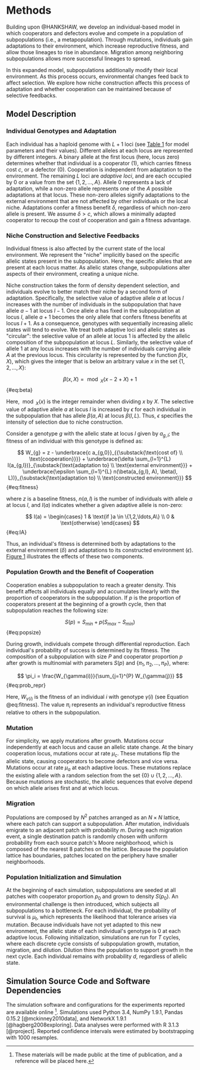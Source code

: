 
# Methods

Building upon @HANKSHAW, we develop an individual-based model in which cooperators and defectors evolve and compete in a population of subpopulations (i.e., a metapopulation).
Through mutations, individuals gain adaptations to their environment, which increase reproductive fitness, and allow those lineages to rise in abundance.
Migration among neighboring subpopulations allows more successful lineages to spread.

In this expanded model, subpopulations additionally modify their local environment.
As this process occurs, environmental changes feed back to affect selection.
We explore how niche construction affects this process of adaptation and whether cooperation can be maintained because of selective feedbacks.


## Model Description

### Individual Genotypes and Adaptation

Each individual has a haploid genome with $L + 1$ loci (see [Table 1](#tables) for model parameters and their values).
Different alleles at each locus are represented by different integers.
A binary allele at the first locus (here, locus zero) determines whether that individual is a cooperator ($1$), which carries fitness cost $c$, or a defector ($0$).
Cooperation is independent from adaptation to the environment.
The remaining $L$ loci are *adaptive loci*, and are each occupied by $0$ or a value from the set $\{1, 2, \ldots, A\}$.
Allele $0$ represents a lack of adaptation, while a non-zero allele represents one of the $A$ possible adaptations at that locus.
These non-zero alleles signify adaptations to the external environment that are not affected by other individuals or the local niche.
Adaptations confer a fitness benefit $\delta$, regardless of which non-zero allele is present.
We assume $\delta > c$, which allows a minimally adapted cooperator to recoup the cost of cooperation and gain a fitness advantage.


### Niche Construction and Selective Feedbacks

Individual fitness is also affected by the current state of the local environment.
We represent the "niche" implicitly based on the specific allelic states present in the subpopulation.
Here, the specific alleles that are present at each locus matter.
As allelic states change, subpopulations alter aspects of their environment, creating a unique niche.

Niche construction takes the form of density dependent selection, and individuals evolve to better match their niche by a second form of adaptation.
Specifically, the selective value of adaptive allele $a$ at locus $l$ increases with the number of individuals in the subpopulation that have allele $a-1$ at locus $l-1$.
Once allele $a$ has fixed in the subpopulation at locus $l$, allele $a+1$ becomes the only allele that confers fitness benefits at locus $l+1$.
As a consequence, genotypes with sequentially increasing allelic states will tend to evolve.
We treat both adaptive loci and allelic states as "circular": the selective value of an allele at locus 1 is affected by the allelic composition of the subpopulation at locus $L$.
Similarly, the selective value of allele 1 at any locus increases with the number of individuals carrying allele $A$ at the previous locus.
This circularity is represented by the function $\beta(x,X)$, which gives the integer that is below an arbitrary value $x$ in the set $\{1, 2, \ldots, X\}$:

$$ \beta(x, X) = \bmod_{X}(x - 2 + X) + 1 $$ {#eq:beta}

Here, $\bmod_{X}(x)$ is the integer remainder when dividing $x$ by $X$.
The selective value of adaptive allele $a$ at locus $l$ is increased by $\epsilon$ for each individual in the subpopulation that has allele $\beta(a,A)$ at locus $\beta(l, L)$.
Thus, $\epsilon$ specifies the intensity of selection due to niche construction.

Consider a genotype $g$ with the allelic state at locus $l$ given by $a_{g,l}$; the fitness of an individual with this genotype is defined as:

$$ W_{g} = z - \underbrace{c a_{g,0}}_{{\substack{\text{cost of} \\ \text{cooperation}}}} + \underbrace{\delta \sum_{l=1}^{L} I(a_{g,l})}_{\substack{\text{adaptation to} \\ \text{external environment}}} + \underbrace{\epsilon \sum_{l=1}^{L} n(\beta(a_{g,l}, A), \beta(l, L))}_{\substack{\text{adaptation to} \\ \text{constructed environment}}} $$ {#eq:fitness}

where $z$ is a baseline fitness, $n(a,l)$ is the number of individuals with allele $a$ at locus $l$, and $I(a)$ indicates whether a given adaptive allele is non-zero:

$$
I(a) =
\begin{cases}
    1 & \text{if }a \in \{1,2,\ldots,A\} \\
    0 & \text{otherwise}
\end{cases}
$$ {#eq:IA}

Thus, an individual's fitness is determined both by adaptations to the external environment ($\delta$) and adaptations to its constructed environment ($\epsilon$).
[Figure 1](#fig1) illustrates the effects of these two components.


### Population Growth and the Benefit of Cooperation

Cooperation enables a subpopulation to reach a greater density.
This benefit affects all individuals equally and accumulates linearly with the proportion of cooperators in the subpopulation.
If $p$ is the proportion of cooperators present at the beginning of a growth cycle, then that subpopulation reaches the following size:

$$ S(p) = S_{min} + p (S_{max} - S_{min}) $$ {#eq:popsize}

During growth, individuals compete through differential reproduction.
Each individual's probability of success is determined by its fitness.
The composition of a subpopulation with size $P$ and cooperator proportion $p$ after growth is multinomial with parameters $S(p)$ and $\{\pi_1, \pi_2, \ldots, \pi_{P}\}$, where:

$$ \pi_i = \frac{W_{\gamma(i)}}{\sum_{j=1}^{P} W_{\gamma(j)}} $$ {#eq:prob_repr}

Here, $W_{\gamma(i)}$ is the fitness of an individual $i$ with genotype $\gamma(i)$ (see Equation @eq:fitness).
The value $\pi_{i}$ represents an individual's reproductive fitness relative to others in the subpopulation.


### Mutation

For simplicity, we apply mutations after growth.
Mutations occur independently at each locus and cause an allelic state change.
At the binary cooperation locus, mutations occur at rate $\mu_{c}$.
These mutations flip the allelic state, causing cooperators to become defectors and vice versa.
Mutations occur at rate $\mu_{a}$ at each adaptive locus.
These mutations replace the existing allele with a random selection from the set $\{0\} \cup \{1, 2, \ldots, A\}$.
Because mutations are stochastic, the allelic sequences that evolve depend on which allele arises first and at which locus.


### Migration

Populations are composed by $N^2$ patches arranged as an $N \times N$ lattice, where each patch can support a subpopulation.
After mutation, individuals emigrate to an adjacent patch with probability $m$.
During each migration event, a single destination patch is randomly chosen with uniform probability from each source patch's Moore neighborhood, which is composed of the nearest 8 patches on the lattice.
Because the population lattice has boundaries, patches located on the periphery have smaller neighborhoods.


### Population Initialization and Simulation

At the beginning of each simulation, subpopulations are seeded at all patches with cooperator proportion $p_{0}$ and grown to density $S(p_{0})$.
An environmental challenge is then introduced, which subjects all subpopulations to a bottleneck.
For each individual, the probability of survival is $\mu_{t}$, which represents the likelihood that tolerance arises via mutation.
Because individuals have not yet adapted to this new environment, the allelic state of each individual's genotype is $0$ at each adaptive locus.
Following initialization, simulations are run for $T$ cycles, where each discrete cycle consists of subpopulation growth, mutation, migration, and dilution.
Dilution thins the population to support growth in the next cycle.
Each individual remains with probability $d$, regardless of allelic state.


## Simulation Source Code and Software Dependencies

The simulation software and configurations for the experiments reported are available online [^1].
Simulations used Python 3.4, NumPy 1.9.1, Pandas 0.15.2 [@mckinney2010data], and NetworkX 1.9.1 [@hagberg2008exploring].
Data analyses were performed with R 3.1.3 [@rproject].
Reported confidence intervals were estimated by bootstrapping with 1000 resamples.

[^1]: These materials will be made public at the time of publication, and a reference will be placed here.

